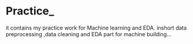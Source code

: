 # Practice_
it contains my practice work for Machine learning and EDA.
inshort data preprocessing ,data cleaning and EDA part for machine building...

